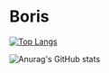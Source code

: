 # Boris

[![Top Langs](https://github-readme-stats.vercel.app/api/top-langs/?username=borisdmv&layout=compact)](https://github.com/anuraghazra/github-readme-stats)

![Anurag's GitHub stats](https://github-readme-stats.vercel.app/api?username=borisdmv&show_icons=true&theme=radical)
